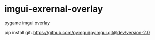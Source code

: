 # imgui-exrernal-overlay
pygame imgui overlay


pip install git+https://github.com/pyimgui/pyimgui.git@dev/version-2.0
